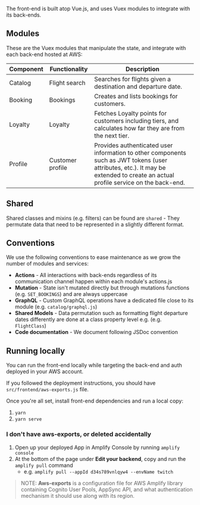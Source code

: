 
The front-end is built atop Vue.js, and uses Vuex modules to integrate with its back-ends.

## Modules

These are the Vuex modules that manipulate the state, and integrate with each back-end hosted at AWS:

Component | Functionality | Description
------------------------------------------------- | ------------------------------------------------- | ---------------------------------------------------------------------------------
Catalog | Flight search | Searches for flights given a destination and departure date.
Booking | Bookings | Creates and lists bookings for customers.
Loyalty | Loyalty | Fetches Loyalty points for customers including tiers, and calculates how far they are from the next tier.
Profile | Customer profile | Provides authenticated user information to other components such as JWT tokens (user attributes, etc.). It may be extended to create an actual profile service on the back-end.

## Shared

Shared classes and mixins (e.g. filters) can be found are `shared` - They permutate data that need to be represented in a slightly different format.

## Conventions

We use the following conventions to ease maintenance as we grow the number of modules and services:

* **Actions** - All interactions with back-ends regardless of its communication channel happen within each module's actions.js
* **Mutation** - State isn't mutated directly but through mutations functions (e.g. `SET_BOOKINGS`) and are always uppercase
* **GraphQL** - Custom GraphQL operations have a dedicated file close to its module (e.g. `catalog/graphql.js`)
* **Shared Models** - Data permutation such as formatting flight departure dates differently are done at a class property level e.g. (e.g. `FlightClass`)
* **Code documentation** - We document following JSDoc convention

## Running locally

You can run the front-end locally while targeting the back-end and auth deployed in your AWS account. 

If you followed the deployment instructions, you should have  `src/frontend/aws-exports.js` file.

Once you're all set, install front-end dependencies and run a local copy:

1. `yarn`
2. `yarn serve`

### I don't have aws-exports, or deleted accidentally

1. Open up your deployed App in Amplify Console by running `amplify console`
2. At the bottom of the page under **Edit your backend**, copy and run the `amplify pull` command
    - e.g. `amplify pull --appId d34s789vnlqyw4 --envName twitch`

> NOTE: **Aws-exports** is a configuration file for AWS Amplify library containing Cognito User Pools, AppSync  API, and what authentication mechanism it should use along with its region.
